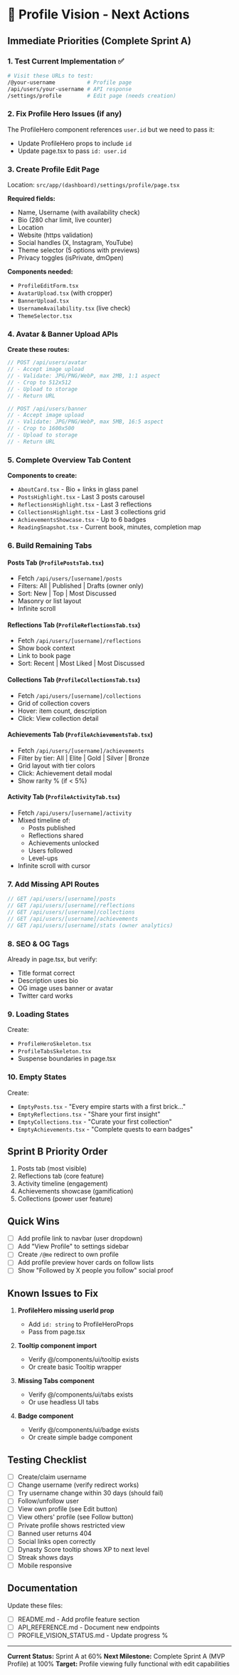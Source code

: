 # 🎯 Profile Vision - Next Actions

## Immediate Priorities (Complete Sprint A)

### 1. Test Current Implementation ✅

```bash
# Visit these URLs to test:
/@your-username          # Profile page
/api/users/your-username # API response
/settings/profile        # Edit page (needs creation)
```

### 2. Fix Profile Hero Issues (if any)

The ProfileHero component references `user.id` but we need to pass it:

- Update ProfileHero props to include `id`
- Update page.tsx to pass `id: user.id`

### 3. Create Profile Edit Page

Location: `src/app/(dashboard)/settings/profile/page.tsx`

**Required fields:**

- Name, Username (with availability check)
- Bio (280 char limit, live counter)
- Location
- Website (https validation)
- Social handles (X, Instagram, YouTube)
- Theme selector (5 options with previews)
- Privacy toggles (isPrivate, dmOpen)

**Components needed:**

- `ProfileEditForm.tsx`
- `AvatarUpload.tsx` (with cropper)
- `BannerUpload.tsx`
- `UsernameAvailability.tsx` (live check)
- `ThemeSelector.tsx`

### 4. Avatar & Banner Upload APIs

**Create these routes:**

```typescript
// POST /api/users/avatar
// - Accept image upload
// - Validate: JPG/PNG/WebP, max 2MB, 1:1 aspect
// - Crop to 512x512
// - Upload to storage
// - Return URL

// POST /api/users/banner
// - Accept image upload
// - Validate: JPG/PNG/WebP, max 5MB, 16:5 aspect
// - Crop to 1600x500
// - Upload to storage
// - Return URL
```

### 5. Complete Overview Tab Content

**Components to create:**

- `AboutCard.tsx` - Bio + links in glass panel
- `PostsHighlight.tsx` - Last 3 posts carousel
- `ReflectionsHighlight.tsx` - Last 3 reflections
- `CollectionsHighlight.tsx` - Last 3 collections grid
- `AchievementsShowcase.tsx` - Up to 6 badges
- `ReadingSnapshot.tsx` - Current book, minutes, completion map

### 6. Build Remaining Tabs

#### Posts Tab (`ProfilePostsTab.tsx`)

- Fetch `/api/users/[username]/posts`
- Filters: All | Published | Drafts (owner only)
- Sort: New | Top | Most Discussed
- Masonry or list layout
- Infinite scroll

#### Reflections Tab (`ProfileReflectionsTab.tsx`)

- Fetch `/api/users/[username]/reflections`
- Show book context
- Link to book page
- Sort: Recent | Most Liked | Most Discussed

#### Collections Tab (`ProfileCollectionsTab.tsx`)

- Fetch `/api/users/[username]/collections`
- Grid of collection covers
- Hover: item count, description
- Click: View collection detail

#### Achievements Tab (`ProfileAchievementsTab.tsx`)

- Fetch `/api/users/[username]/achievements`
- Filter by tier: All | Elite | Gold | Silver | Bronze
- Grid layout with tier colors
- Click: Achievement detail modal
- Show rarity % (if < 5%)

#### Activity Tab (`ProfileActivityTab.tsx`)

- Fetch `/api/users/[username]/activity`
- Mixed timeline of:
  - Posts published
  - Reflections shared
  - Achievements unlocked
  - Users followed
  - Level-ups
- Infinite scroll with cursor

### 7. Add Missing API Routes

```typescript
// GET /api/users/[username]/posts
// GET /api/users/[username]/reflections
// GET /api/users/[username]/collections
// GET /api/users/[username]/achievements
// GET /api/users/[username]/stats (owner analytics)
```

### 8. SEO & OG Tags

Already in page.tsx, but verify:

- Title format correct
- Description uses bio
- OG image uses banner or avatar
- Twitter card works

### 9. Loading States

Create:

- `ProfileHeroSkeleton.tsx`
- `ProfileTabsSkeleton.tsx`
- Suspense boundaries in page.tsx

### 10. Empty States

Create:

- `EmptyPosts.tsx` - "Every empire starts with a first brick..."
- `EmptyReflections.tsx` - "Share your first insight"
- `EmptyCollections.tsx` - "Curate your first collection"
- `EmptyAchievements.tsx` - "Complete quests to earn badges"

## Sprint B Priority Order

1. Posts tab (most visible)
2. Reflections tab (core feature)
3. Activity timeline (engagement)
4. Achievements showcase (gamification)
5. Collections (power user feature)

## Quick Wins

- [ ] Add profile link to navbar (user dropdown)
- [ ] Add "View Profile" to settings sidebar
- [ ] Create `/@me` redirect to own profile
- [ ] Add profile preview hover cards on follow lists
- [ ] Show "Followed by X people you follow" social proof

## Known Issues to Fix

1. **ProfileHero missing userId prop**

   - Add `id: string` to ProfileHeroProps
   - Pass from page.tsx

2. **Tooltip component import**

   - Verify @/components/ui/tooltip exists
   - Or create basic Tooltip wrapper

3. **Missing Tabs component**

   - Verify @/components/ui/tabs exists
   - Or use headless UI tabs

4. **Badge component**
   - Verify @/components/ui/badge exists
   - Or create simple badge component

## Testing Checklist

- [ ] Create/claim username
- [ ] Change username (verify redirect works)
- [ ] Try username change within 30 days (should fail)
- [ ] Follow/unfollow user
- [ ] View own profile (see Edit button)
- [ ] View others' profile (see Follow button)
- [ ] Private profile shows restricted view
- [ ] Banned user returns 404
- [ ] Social links open correctly
- [ ] Dynasty Score tooltip shows XP to next level
- [ ] Streak shows days
- [ ] Mobile responsive

## Documentation

Update these files:

- [ ] README.md - Add profile feature section
- [ ] API_REFERENCE.md - Document new endpoints
- [ ] PROFILE_VISION_STATUS.md - Update progress %

---

**Current Status:** Sprint A at 60%
**Next Milestone:** Complete Sprint A (MVP Profile) at 100%
**Target:** Profile viewing fully functional with edit capabilities
